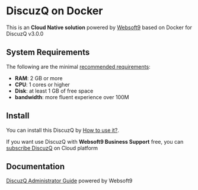 # DiscuzQ on Docker  

This is an **Cloud Native solution** powered by [Websoft9](https://www.websoft9.com) based on Docker for DiscuzQ v3.0.0

## System Requirements

The following are the minimal [recommended requirements](https://discuz.com/docs):

* **RAM**: 2 GB or more
* **CPU**: 1 cores or higher
* **Disk**: at least 1 GB of free space
* **bandwidth**: more fluent experience over 100M  

## Install

You can install this DiscuzQ by [How to use it?](https://github.com/Websoft9/docker-library#how-to-use-it).   

If you want use DiscuzQ with **Websoft9 Business Support** free, you can [subscribe DiscuzQ](https://www.websoft9.com/apps) on Cloud platform

## Documentation

[DiscuzQ Administrator Guide](https://support.websoft9.com/docs/discuzq) powered by Websoft9
